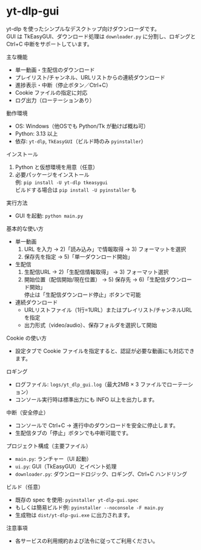 
# yt-dlp-gui

yt-dlp を使ったシンプルなデスクトップ向けダウンローダです。  
GUI は TkEasyGUI、ダウンロード処理は `downloader.py` に分割し、ロギングと Ctrl+C 中断をサポートしています。

主な機能
- 単一動画・生配信のダウンロード
- プレイリスト/チャンネル、URLリストからの連続ダウンロード
- 進捗表示・中断（停止ボタン／Ctrl+C）
- Cookie ファイルの指定に対応
- ログ出力（ローテーションあり）

動作環境
- OS: Windows（他OSでも Python/Tk が動けば概ね可）
- Python: 3.13 以上
- 依存: `yt-dlp`, `TkEasyGUI`（ビルド時のみ `pyinstaller`）

インストール
1. Python と仮想環境を用意（任意）
2. 必要パッケージをインストール  
   例: `pip install -U yt-dlp tkeasygui`  
   ビルドする場合は `pip install -U pyinstaller` も

実行方法
- GUI を起動: `python main.py`

基本的な使い方
- 単一動画
  1) URL を入力 → 2)「読み込み」で情報取得 → 3) フォーマットを選択  
  4) 保存先を指定 → 5)「単一ダウンロード開始」
- 生配信
  1) 生配信URL → 2)「生配信情報取得」 → 3) フォーマット選択  
  4) 開始位置（配信開始/現在位置） → 5) 保存先 → 6)「生配信ダウンロード開始」  
  停止は「生配信ダウンロード停止」ボタンで可能
- 連続ダウンロード
  - URLリストファイル（1行=1URL）またはプレイリスト/チャンネルURLを指定  
  - 出力形式（video/audio）、保存フォルダを選択して開始

Cookie の使い方
- 設定タブで Cookie ファイルを指定すると、認証が必要な動画にも対応できます。

ロギング
- ログファイル: `logs/yt_dlp_gui.log`（最大2MB × 3 ファイルでローテーション）  
- コンソール実行時は標準出力にも INFO 以上を出力します。

中断（安全停止）
- コンソールで Ctrl+C → 進行中のダウンロードを安全に停止します。  
- 生配信タブの「停止」ボタンでも中断可能です。

プロジェクト構成（主要ファイル）
- `main.py`: ランチャー（UI 起動）
- `ui.py`: GUI（TkEasyGUI）とイベント処理
- `downloader.py`: ダウンロードロジック、ロギング、Ctrl+C ハンドリング

ビルド（任意）
- 既存の spec を使用: `pyinstaller yt-dlp-gui.spec`  
- もしくは簡易ビルド例: `pyinstaller --noconsole -F main.py`  
- 生成物は `dist/yt-dlp-gui.exe` に出力されます。

注意事項
- 各サービスの利用規約および法令に従ってご利用ください。
